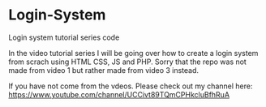 # Login-System
Login system tutorial series code

In the video tutorial series I will be going over how to create a login system from scrach using HTML CSS, JS and PHP. Sorry that the repo was not made from video 1 but rather made from video 3 instead. 

If you have not come from the vdeos. Please check out my channel here: https://www.youtube.com/channel/UCCivt89TQmCPHkcluBfhRuA

